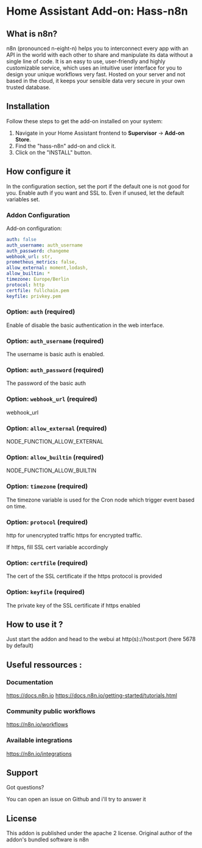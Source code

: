 # Home Assistant Add-on: Hass-n8n

## What is n8n?

n8n (pronounced n-eight-n) helps you to interconnect every app with an API in the world with each other to share and manipulate its data without a single line of code. It is an easy to use, user-friendly and highly customizable service, which uses an intuitive user interface for you to design your unique workflows very fast. Hosted on your server and not based in the cloud, it keeps your sensible data very secure in your own trusted database.

## Installation

Follow these steps to get the add-on installed on your system:

1. Navigate in your Home Assistant frontend to **Supervisor** -> **Add-on Store**.
2. Find the "hass-n8n" add-on and click it.
3. Click on the "INSTALL" button.

## How configure it

In the configuration section, set the port if the default one is not good for you. Enable auth if you want and SSL to.
Even if unused, let the default variables set.

### Addon Configuration

Add-on configuration:

```yaml
auth: false
auth_username: auth_username
auth_password: changeme
webhook_url: str,
prometheus_metrics: false,
allow_external: moment,lodash,
allow_builtin: *
timezone: Europe/Berlin
protocol: http
certfile: fullchain.pem
keyfile: privkey.pem
```

### Option: `auth` (required)

Enable of disable the basic authentication in the web interface.

### Option: `auth_username` (required)

The username is basic auth is enabled.

### Option: `auth_password` (required)

The password of the basic auth

### Option: `webhook_url` (required)

webhook_url

### Option: `allow_external` (required)

NODE_FUNCTION_ALLOW_EXTERNAL

### Option: `allow_builtin` (required)

NODE_FUNCTION_ALLOW_BUILTIN

### Option: `timezone` (required)

The timezone variable is used for the Cron node which trigger event based on time.

### Option: `protocol` (required)

http for unencrypted traffic
https for encrypted traffic.

If https, fill SSL cert variable accordingly

### Option: `certfile` (required)

The cert of the SSL certificate if the https protocol is provided

### Option: `keyfile` (required)

The private key of the SSL certificate if https enabled

## How to use it ?

Just start the addon and head to the webui at http(s)://host:port (here 5678 by default)

## Useful ressources :

### Documentation

https://docs.n8n.io
https://docs.n8n.io/getting-started/tutorials.html

### Community public workflows

https://n8n.io/workflows

### Available integrations

https://n8n.io/integrations

## Support

Got questions?

You can open an issue on Github and i'll try to answer it

[repository]: https://github.com/SeriousM/home-assistant-addons

## License

This addon is published under the apache 2 license. Original author of the addon's bundled software is n8n
